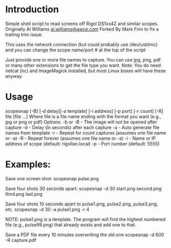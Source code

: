 # Introduction

Simple shell script to read screens off Rigol DS1xx4Z and similar scopes.
Originally Al Williams al.williams@awce.com Forked By Mark Finn to fix a trailing trim issue.

This uses the network connection (but could probably use /dev/usbtmc) and
you can change the scope name/port # at the top of the script

Just provide one or more file names to capture. You can use jpg, png, pdf
or many other extensions to get the file type you want. Note: You do need
netcat (nc) and ImageMagick installed, but most Linux boxes will have these
anyway.

# Usage

  scopesnap [-B] [-d delay][-a template] [-i address] [-p port] [-r count] [-R] file [file ...]
  Where file is a file name ending with the format you want
  (e.g., jpg or png or pdf)
  Options:
  -b or -B - The image will not be opened after capture
  -d - Delay (in seconds) after each capture
  -a - Auto generate file names from template
  -r - Repeat for count captures (assumes one file name or -a)
  -R - Repeat forever (assumes one file name or -a)
  -i - Name or IP address of scope (default: rigollan.local)
  -p - Port number (default: 5555) 

# Examples:
Save one screen shot:
     scopesnap pulse.png


Save four shots 30 seconds apart:
     scopesnap -d 30 start.png second.png third.png last.png


Save four shots 10 seconds apart to pulse1.png, pulse2.png, pulse3.png, etc.
     scopesnap -d 30 -a pulse1.png -r 4


NOTE: pulse1.png is a template. The program will find the highest numbered
file (e.g., pulse99.png) that already exists and add one to that.

Save a PDF file every 10 minutes overwriting the old one
     scopesnap -d 600 -R capture.pdf





